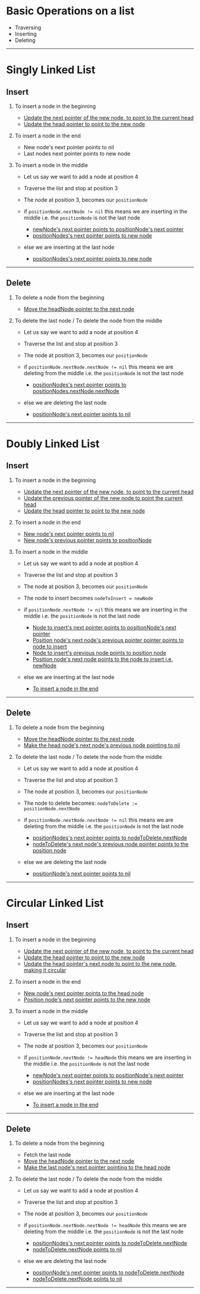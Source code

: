 # Basic Operations on a list

- Traversing
- Inserting
- Deleting
---
# Singly Linked List

## Insert

1. To insert a node in the beginning

    - [Update the next pointer of the new node, to point to the current head](singlylist/singly_list.go#L61)
    - [Update the head pointer to point to the new node](singlylist/singly_list.go#L62)

2. To insert a node in the end

    - New node's next pointer points to nil
    - Last nodes next pointer points to new node

3. To insert a node in the middle

    - Let us say we want to add a node at position 4
    - Traverse the list and stop at position 3
    - The node at position 3, becomes our `positionNode`
    - if `positionNode.nextNode != nil` this means we are inserting in the middle i.e. the `positionNode` is not the  last node
    
        - [newNode's next pointer points to positionNode's next pointer](singlylist/singly_list.go#L74)
        - [positionNodes's next pointer points to new node](singlylist/singly_list.go#L75)

    -  else we are inserting at the last node

        - [positionNodes's next pointer points to new node](singlylist/singly_list.go#L78)

---

## Delete

1. To delete a node from the beginning

    - [Move the headNode pointer to the next node](singlylist/singly_list.go#L106)

2. To delete the last node / To delete the node from the middle

    - Let us say we want to add a node at position 4
    - Traverse the list and stop at position 3
    - The node at position 3, becomes our `positionNode`
    - if `positionNode.nextNode.nextNode != nil` this means we are deleting from the middle i.e. the `positionNode` is not the  last node

        - [positionNodes's next pointer points to positionNodes.nextNode.nextNode](singlylist/singly_list.go#L118)

    - else we are deleting the last node

        - [positionNode's next pointer points to nil](singlylist/singly_list.go#L121)
---


# Doubly Linked List

## Insert

1. To insert a node in the beginning

    - [Update the next pointer of the new node, to point to the current head](doublylist/doubly_list.go#L84)
    - [Update the previous pointer of the new node to point the current head](doublylist/doubly_list.go#L85)
    - [Update the head pointer to point to the new node](doublylist/doubly_list.go#L86)

2. To insert a node in the end

    - [New node's next pointer points to nil](doublylist/doubly_list.go#L108)
    - [New node's previous pointer points to positionNode](doublylist/doubly_list.go#L107)

3. To insert a node in the middle

    - Let us say we want to add a node at position 4
    - Traverse the list and stop at position 3
    - The node at position 3, becomes our `positionNode`
    - The node to insert becomes `nodeToInsert = newNode`
    - if `positionNode.nextNode != nil` this means we are inserting in the middle i.e. the `positionNode` is not the  last node
    
        - [Node to insert's next pointer points to positionNode's next pointer](doublylist/doubly_list.go#L100)
        - [Position node's next node's previous pointer pointer points to node to insert](doublylist/doubly_list.go#L101)
        - [Node to insert's previous node points to position node](doublylist/doubly_list.go#L102)
        - [Position node's next node points to the node to insert i.e. newNode](doublylist/doubly_list.go#L103)

    -  else we are inserting at the last node

        - [To insert a node in the end](summary.md#L68)

---

## Delete

1. To delete a node from the beginning

    - [Move the headNode pointer to the next node](doublylist/doubly_list.go#L124)
    - [Make the head node's next node's previous node pointing to nil](doublylist/doubly_list.go#L125)

2. To delete the last node / To delete the node from the middle

    - Let us say we want to add a node at position 4
    - Traverse the list and stop at position 3
    - The node at position 3, becomes our `positionNode`
    - The node to delete becomes: `nodeToDelete := positionNode.nextNode`
    - if `positionNode.nextNode.nextNode != nil` this means we are deleting from the middle i.e. the `positionNode` is not the  last node

        - [positionNodes's next pointer points to nodeToDelete.nextNode](doublylist/doubly_list.go#L138)
        - [nodeToDelete's next node's previous node pointer points to the position node](doublylist/doubly_list.go#L139)

    - else we are deleting the last node

        - [positionNode's next pointer points to nil](doublylist/doubly_list.go#L143)
---

# Circular Linked List

## Insert

1. To insert a node in the beginning

    - [Update the next pointer of the new node, to point to the current head](circularlist/circular_list.go#L70)
    - [Update the head pointer to point to the new node](circularlist/circular_list.go#L71)
    - [Update the head pointer's next node to point to the new node, making it circular](circularlist/circular_list.go#L72)

2. To insert a node in the end

    - [New node's next pointer points to the head node](circularlist/circular_list.go#L89)
    - [Position node's next pointer points to the new node](circularlist/circular_list.go#L90)

3. To insert a node in the middle

    - Let us say we want to add a node at position 4
    - Traverse the list and stop at position 3
    - The node at position 3, becomes our `positionNode`
    - if `positionNode.nextNode != headNode` this means we are inserting in the middle i.e. the `positionNode` is not the  last node
    
        - [newNode's next pointer points to positionNode's next pointer](circularlist/circular_list.go#L93)
        - [positionNodes's next pointer points to new node](circularlist/circular_list.go#L94)

    -  else we are inserting at the last node

        - [To insert a node in the end](summary.md#L125)

---

## Delete

1. To delete a node from the beginning

    - Fetch the last node
    - [Move the headNode pointer to the next node](circularlist/circular_list.go#L111)
    - [Make the last node's next pointer pointing to the head node](circularlist/circular_list.go#L112)

2. To delete the last node / To delete the node from the middle

    - Let us say we want to add a node at position 4
    - Traverse the list and stop at position 3
    - The node at position 3, becomes our `positionNode`
    - if `positionNode.nextNode.nextNode != headNode` this means we are deleting from the middle i.e. the `positionNode` is not the  last node

        - [positionNodes's next pointer points to nodeToDelete.nextNode](circularlist/circular_list.go#L133)
        - [nodeToDelete.nextNode points to nil](circularlist/circular_list.go#L134)

    - else we are deleting the last node

        - [positionNode's next pointer points to nodeToDelete.nextNode](circularlist/circular_list.go#L130)
        - [nodeToDelete.nextNode points to nil](circularlist/circular_list.go#L131)

---
